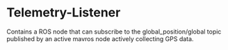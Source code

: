 # Telemetry-Listener
Contains a ROS node that can subscribe to the global_position/global topic published by an active mavros node actively collecting GPS data.
